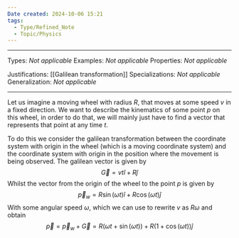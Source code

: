 ```yaml
---
Date created: 2024-10-06 15:21
tags:
  - Type/Refined_Note
  - Topic/Physics
---
```


---

Types: _Not applicable_
Examples: _Not applicable_
Properties: _Not applicable_

Justifications: [[Galilean transformation]]
Specializations: _Not applicable_
Generalization: _Not applicable_

---

Let us imagine a moving wheel with radius $R$, that moves at some speed $v$ in a fixed direction. We want to describe the kinematics of some point $p$ on this wheel, in order to do that, we will mainly just have to find a vector that represents that point at any time $t$.

To do this we consider the galilean transformation between the coordinate system with origin in the wheel (which is a moving coordinate system) and the coordinate system with origin in the position where the movement is being observed. The galilean vector is given by $$ \vec{G}=vt\hat{i}+R\hat{j} $$Whilst the vector from the origin of the wheel to the point $p$ is given by $$ \vec{p}_{w}=R\sin(\omega t)\hat{i}+R\cos(\omega t)\hat{j} $$With some angular speed $\omega$, which we can use to rewrite $v$ as $R\omega$ and obtain $$ \vec{p}=\vec{p}_{w}+\vec{G}= R(\omega t+\sin(\omega t))+R(1+\cos(\omega t))\hat{j} $$





